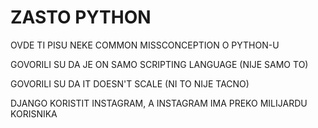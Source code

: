 # ZASTO PYTHON

OVDE TI PISU NEKE COMMON MISSCONCEPTION O PYTHON-U

GOVORILI SU DA JE ON SAMO SCRIPTING LANGUAGE (NIJE SAMO TO)

GOVORILI SU DA IT DOESN'T SCALE (NI TO NIJE TACNO)

DJANGO KORISTIT INSTAGRAM, A INSTAGRAM IMA PREKO MILIJARDU KORISNIKA